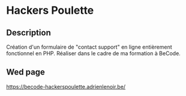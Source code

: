# Hackers Poulette

## Description
Création d'un formulaire de "contact support" en ligne entièrement fonctionnel en PHP. Réaliser dans le cadre de ma formation à BeCode.

## Wed page
https://becode-hackerspoulette.adrienlenoir.be/
